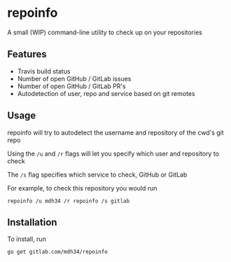 # repoinfo
A small (WIP) command-line utility to check up on your repositories

## Features
- Travis build status
- Number of open GitHub / GitLab issues
- Number of open GitHub  /  GitLab PR's
- Autodetection of user, repo and service based on git remotes

## Usage
repoinfo will try to autodetect the username and repository of the cwd's git repo

Using the `/u` and `/r` flags will let you specify which user and repository to check

The `/s` flag specifies which service to check, GitHub or GitLab

For example, to check this repository you would run
```
repoinfo /u mdh34 /r repoinfo /s gitlab
```

## Installation
To install, run
```
go get gitlab.com/mdh34/repoinfo
```